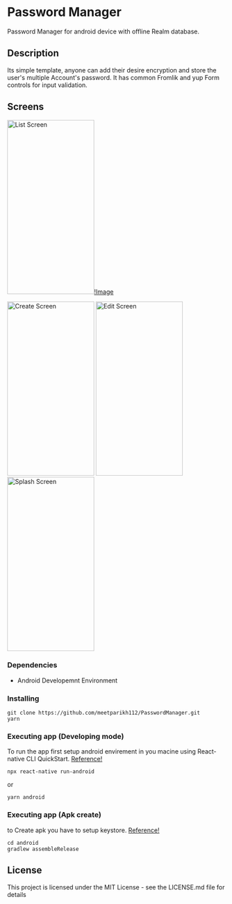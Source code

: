 # Password Manager

Password Manager for android device with offline Realm database.

## Description
Its simple template, anyone can add their desire encryption and store the user's multiple Account's password. It has common Fromlik and yup Form controls for input validation. 

## Screens
<p float="left">

<img src="https://github.com/meetparikh112/PasswordManager/blob/master/List_Screen.jpeg" data-canonical-src="https://github.com/meetparikh112/PasswordManager/blob/master/List_Screen.jpeg" alt="List Screen" width="200" height="400" />[!Image](/List_Screen.jpeg)


<img src="https://github.com/meetparikh112/PasswordManager/blob/master/Create_Screen.jpeg" data-canonical-src="https://github.com/meetparikh112/PasswordManager/blob/master/Create_Screen.jpeg" alt="Create Screen" width="200" height="400" />


<img src="https://github.com/meetparikh112/PasswordManager/blob/master/Edit_Screen.jpeg" data-canonical-src="https://github.com/meetparikh112/PasswordManager/blob/master/Edit_Screen.jpeg" alt="Edit Screen" width="200" height="400" />


<img src="https://github.com/meetparikh112/PasswordManager/blob/master/Splash_Screen.jpeg" data-canonical-src="https://github.com/meetparikh112/PasswordManager/blob/master/Splash_Screen.jpeg" alt="Splash Screen" width="200" height="400" />
</p>

### Dependencies

* Android Developemnt Environment

### Installing

```
git clone https://github.com/meetparikh112/PasswordManager.git
yarn
```

### Executing app (Developing mode)
To run the app first setup android envirement in you macine using React-native CLI QuickStart. [Reference!](https://reactnative.dev/docs/environment-setup)
```
npx react-native run-android
```
or
```
yarn android
```

### Executing app (Apk create)
to Create apk you have to setup keystore. [Reference!](https://www.instamobile.io/android-development/generate-react-native-release-build-android/)

```
cd android
gradlew assembleRelease
```


## License

This project is licensed under the MIT License - see the LICENSE.md file for details
